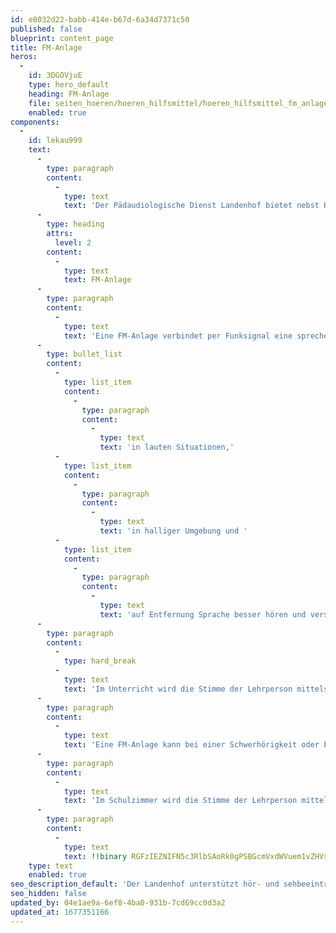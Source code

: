 ```yaml
---
id: e8032d22-babb-414e-b67d-6a34d7371c50
published: false
blueprint: content_page
title: FM-Anlage
heros:
  -
    id: 3DGOVjuE
    type: hero_default
    heading: FM-Anlage
    file: seiten_hoeren/hoeren_hilfsmittel/hoeren_hilfsmittel_fm_anlage_2023-02.jpg
    enabled: true
components:
  -
    id: lekau999
    text:
      -
        type: paragraph
        content:
          -
            type: text
            text: 'Der Pädaudiologische Dienst Landenhof bietet nebst Hörhilfen auch die Versorgung mit zusätzlichen Hilfsmitteln wie beispielsweise einer FM-Anlage (FM=Funkmodulation) an. '
      -
        type: heading
        attrs:
          level: 2
        content:
          -
            type: text
            text: FM-Anlage
      -
        type: paragraph
        content:
          -
            type: text
            text: 'Eine FM-Anlage verbindet per Funksignal eine sprechende und eine zuhörende Person. Durch diese Technologie können Hörbeeinträchtigte '
      -
        type: bullet_list
        content:
          -
            type: list_item
            content:
              -
                type: paragraph
                content:
                  -
                    type: text
                    text: 'in lauten Situationen,'
          -
            type: list_item
            content:
              -
                type: paragraph
                content:
                  -
                    type: text
                    text: 'in halliger Umgebung und '
          -
            type: list_item
            content:
              -
                type: paragraph
                content:
                  -
                    type: text
                    text: 'auf Entfernung Sprache besser hören und verstehen.'
      -
        type: paragraph
        content:
          -
            type: hard_break
          -
            type: text
            text: 'Im Unterricht wird die Stimme der Lehrperson mittels FM-Sender an die FM-Empfänger der hörbeeinträchtigten Schüler:innen gesendet. Damit wird der Störlärm im Klassenzimmer umgangen und die räumliche Distanz zur Lehrperson überbrückt.'
      -
        type: paragraph
        content:
          -
            type: text
            text: 'Eine FM-Anlage kann bei einer Schwerhörigkeit oder bei einer Auditiven Verarbeitungs- und Wahrnehmungsstörung (AVWS) zum Einsatz kommen. '
      -
        type: paragraph
        content:
          -
            type: text
            text: 'Im Schulzimmer wird die Stimme der Lehrperson mittels FM-Sender an die FM-Empfänger der Kinder und Jugendlichen gesendet. Damit wird der Störlärm im Klassenzimmer umgangen und die räumliche Distanz zur Lehrperson überbrückt.'
      -
        type: paragraph
        content:
          -
            type: text
            text: !!binary RGFzIEZNIFN5c3RlbSAoRk0gPSBGcmVxdWVuem1vZHVsYXRpb24pIHZlcmJpbmRldCBwZXIgRnVua3NpZ25hbCBlaW5lIHNwcmVjaGVuZGUgbWl0IGVpbmVyIHp1aMO2cmVuZGVuIFBlcnNvbi4gRCBJbSBVbnRlcnJpY2h0IHdpcmQgZGllIEtvbW11bmlrYXRpb24gendpc2NoZW4gTGVocnBlcgJzb24gdW5kIFNjaMO8bGVyaW5uZW4gdW5kIFNjaMO8bGVybiBtaXQgZWluZXIgSMO2cmJlZWluAnRyw6RjaHRpZ3VuZyB2ZXJiZXNzZXJ0Lg==
    type: text
    enabled: true
seo_description_default: 'Der Landenhof unterstützt hör- und sehbeeinträchtigte Kinder & Jugendliche in ihrem selbstbestimmten Leben durch Förderung ihrer Fähigkeiten & Entwicklung'
seo_hidden: false
updated_by: 04e1ae9a-6ef8-4ba0-931b-7cd69cc0d3a2
updated_at: 1677351166
---
```

